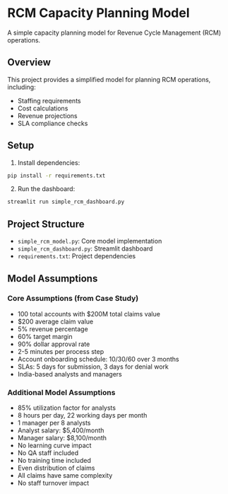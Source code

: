 # RCM Capacity Planning Model

A simple capacity planning model for Revenue Cycle Management (RCM) operations.

## Overview

This project provides a simplified model for planning RCM operations, including:
- Staffing requirements
- Cost calculations
- Revenue projections
- SLA compliance checks

## Setup

1. Install dependencies:
```bash
pip install -r requirements.txt
```

2. Run the dashboard:
```bash
streamlit run simple_rcm_dashboard.py
```

## Project Structure

- `simple_rcm_model.py`: Core model implementation
- `simple_rcm_dashboard.py`: Streamlit dashboard
- `requirements.txt`: Project dependencies

## Model Assumptions

### Core Assumptions (from Case Study)
- 100 total accounts with $200M total claims value
- $200 average claim value
- 5% revenue percentage
- 60% target margin
- 90% dollar approval rate
- 2-5 minutes per process step
- Account onboarding schedule: 10/30/60 over 3 months
- SLAs: 5 days for submission, 3 days for denial work
- India-based analysts and managers

### Additional Model Assumptions
- 85% utilization factor for analysts
- 8 hours per day, 22 working days per month
- 1 manager per 8 analysts
- Analyst salary: $5,400/month
- Manager salary: $8,100/month
- No learning curve impact
- No QA staff included
- No training time included
- Even distribution of claims
- All claims have same complexity
- No staff turnover impact 